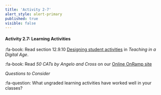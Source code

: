 ```yaml
---
title: 'Activity 2-7'
alert_style: alert-primary
published: true
visible: false
---
```


#### Activity 2.7: Learning Activities

:fa-book: Read section 12.9.10 [Designing student activities](https://pressbooks.bccampus.ca/teachinginadigitalagev2/chapter/11-9-step-seven/) in *Teaching in a Digital Age*.

:fa-book: Read *50 CATs by Angelo and Cross* on our [Online OnRamp site](http://create.twu.ca/help/online-learning-on-ramp/finishing-well/50-cats)

*Questions to Consider*  

:fa-question: What ungraded learning activities have worked well in your classes?
